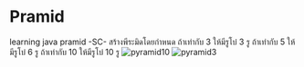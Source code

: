 # Pramid
learning java pramid -SC-
สร้างพีระมิดโดยกำหนด
ถ้าเท่ากับ 3 ให้มีรูโบ๋ 3 รู
ถ้าเท่ากับ 5 ให้มีรูโบ๋ 6 รู
ถ้าเท่ากับ 10 ให้มีรูโบ๋ 10 รู
![pyramid10](https://github.com/Notdyy/Pramid/assets/98356812/e9263266-0903-4752-a5d4-b2a7f91fd7b7)
![pyramid3](https://github.com/Notdyy/Pramid/assets/98356812/17e20fd8-f13f-4cdb-bc7c-17cf2fb164b1)

